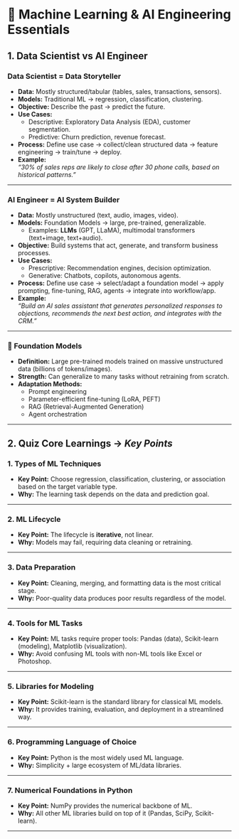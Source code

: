 # 🧠 Machine Learning & AI Engineering Essentials

## 1. Data Scientist vs AI Engineer

### Data Scientist = **Data Storyteller**
- **Data:** Mostly structured/tabular (tables, sales, transactions, sensors).  
- **Models:** Traditional ML → regression, classification, clustering.  
- **Objective:** Describe the past → predict the future.  
- **Use Cases:**
  - Descriptive: Exploratory Data Analysis (EDA), customer segmentation.  
  - Predictive: Churn prediction, revenue forecast.  
- **Process:** Define use case → collect/clean structured data → feature engineering → train/tune → deploy.  
- **Example:**  
  *“30% of sales reps are likely to close after 30 phone calls, based on historical patterns.”*

---

### AI Engineer = **AI System Builder**
- **Data:** Mostly unstructured (text, audio, images, video).  
- **Models:** Foundation Models → large, pre-trained, generalizable.  
  - Examples: **LLMs** (GPT, LLaMA), multimodal transformers (text+image, text+audio).  
- **Objective:** Build systems that act, generate, and transform business processes.  
- **Use Cases:**
  - Prescriptive: Recommendation engines, decision optimization.  
  - Generative: Chatbots, copilots, autonomous agents.  
- **Process:** Define use case → select/adapt a foundation model → apply prompting, fine-tuning, RAG, agents → integrate into workflow/app.  
- **Example:**  
  *“Build an AI sales assistant that generates personalized responses to objections, recommends the next best action, and integrates with the CRM.”*

---

### 🔑 Foundation Models
- **Definition:** Large pre-trained models trained on massive unstructured data (billions of tokens/images).  
- **Strength:** Can generalize to many tasks without retraining from scratch.  
- **Adaptation Methods:**
  - Prompt engineering  
  - Parameter-efficient fine-tuning (LoRA, PEFT)  
  - RAG (Retrieval-Augmented Generation)  
  - Agent orchestration  

---

## 2. Quiz Core Learnings → *Key Points*

### 1. Types of ML Techniques  
- **Key Point:** Choose regression, classification, clustering, or association based on the target variable type.  
- **Why:** The learning task depends on the data and prediction goal.  

---

### 2. ML Lifecycle  
- **Key Point:** The lifecycle is **iterative**, not linear.  
- **Why:** Models may fail, requiring data cleaning or retraining.  

---

### 3. Data Preparation  
- **Key Point:** Cleaning, merging, and formatting data is the most critical stage.  
- **Why:** Poor-quality data produces poor results regardless of the model.  

---

### 4. Tools for ML Tasks  
- **Key Point:** ML tasks require proper tools: Pandas (data), Scikit-learn (modeling), Matplotlib (visualization).  
- **Why:** Avoid confusing ML tools with non-ML tools like Excel or Photoshop.  

---

### 5. Libraries for Modeling  
- **Key Point:** Scikit-learn is the standard library for classical ML models.  
- **Why:** It provides training, evaluation, and deployment in a streamlined way.  

---

### 6. Programming Language of Choice  
- **Key Point:** Python is the most widely used ML language.  
- **Why:** Simplicity + large ecosystem of ML/data libraries.  

---

### 7. Numerical Foundations in Python  
- **Key Point:** NumPy provides the numerical backbone of ML.  
- **Why:** All other ML libraries build on top of it (Pandas, SciPy, Scikit-learn).  

---


